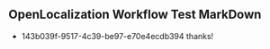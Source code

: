 ## OpenLocalization Workflow Test MarkDown
* 143b039f-9517-4c39-be97-e70e4ecdb394 thanks!

<!--HONumber=Jul16_HO2-->



